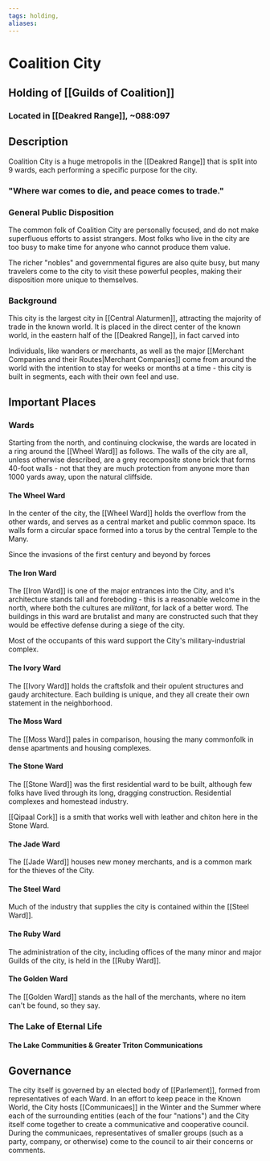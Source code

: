 ```yaml
---
tags: holding,
aliases:
---
```

# Coalition City
## Holding of [[Guilds of Coalition]]
### Located in [[Deakred Range]], ~088:097
## Description
Coalition City is a huge metropolis in the [[Deakred Range]] that is split into 9 wards, each performing a specific purpose for the city. 
### "Where war comes to die, and peace comes to trade."
### General Public Disposition

The common folk of Coalition City are personally focused, and do not make superfluous efforts to assist strangers. Most folks who live in the city are too busy to make time for anyone who cannot produce them value.

The richer "nobles" and governmental figures are also quite busy, but many travelers come to the city to visit these powerful peoples, making their disposition more unique to themselves.

### Background
This city is the largest city in [[Central Alaturmen]], attracting the majority of trade in the known world. It is placed in the direct center of the known world, in the eastern half of the [[Deakred Range]], in fact carved into 

Individuals, like wanders or merchants, as well as the major [[Merchant Companies and their Routes|Merchant Companies]] come from around the world with the intention to stay for weeks or months at a time - this city is built in segments, each with their own feel and use.

## Important Places
### Wards
Starting from the north, and continuing clockwise, the wards are located in a ring around the [[Wheel Ward]] as follows. The walls of the city are all, unless otherwise described, are a grey recomposite stone brick that forms 40-foot walls - not that they are much protection from anyone more than 1000 yards away, upon the natural cliffside.

#### The Wheel Ward
In the center of the city, the [[Wheel Ward]] holds the overflow from the other wards, and serves as a central market and public common space. Its walls form a circular space formed into a torus by the central Temple to the Many.

Since the invasions of the first century and beyond by forces 

#### The Iron Ward
The [[Iron Ward]] is one of the major entrances into the City, and it's architecture stands tall and foreboding - this is a reasonable welcome in the north, where both the cultures are *militant*, for lack of a better word. The buildings in this ward are brutalist and many are constructed such that they would be effective defense during a siege of the city.

Most of the occupants of this ward support the City's military-industrial complex. 

#### The Ivory Ward
The [[Ivory Ward]] holds the craftsfolk and their opulent structures and gaudy architecture. Each building is unique, and they all create their own statement in the neighborhood. 

#### The Moss Ward
The [[Moss Ward]] pales in comparison, housing the many commonfolk in dense apartments and housing complexes. 

#### The Stone Ward
The [[Stone Ward]] was the first residential ward to be built, although few folks have lived through its long, dragging construction. Residential complexes and homestead industry.

[[Qipaal Cork]] is a smith that works well with leather and chiton here in the Stone Ward.

#### The Jade Ward
The [[Jade Ward]] houses new money merchants, and is a common mark for the thieves of the City. 

#### The Steel Ward
Much of the industry that supplies the city is contained within the [[Steel Ward]]. 

#### The Ruby Ward
The administration of the city, including offices of the many minor and major Guilds of the city, is held in the [[Ruby Ward]]. 

#### The Golden Ward
The [[Golden Ward]] stands as the hall of the merchants, where no item can't be found, so they say.

### The Lake of Eternal Life
#### The Lake Communities & Greater Triton Communications

## Governance
The city itself is governed by an elected body of [[Parlement]], formed from representatives of each Ward. In an effort to keep peace in the Known World, the City hosts [[Communicaes]] in the Winter and the Summer where each of the surrounding entities (each of the four "nations") and the City itself come together to create a communicative and cooperative council. During the communicaes, representatives of smaller groups (such as a party, company, or otherwise) come to the council to air their concerns or comments.